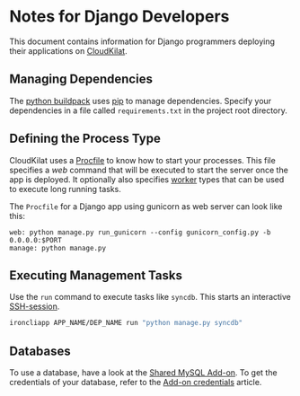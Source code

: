 # Notes for Django Developers
This document contains information for Django programmers deploying their applications on [CloudKilat].

## Managing Dependencies
The [python buildpack] uses [pip] to manage dependencies. Specify your dependencies in a file called `requirements.txt` in the project root directory.

## Defining the Process Type
CloudKilat uses a [Procfile][procfile] to know how to start your processes. This file specifies a _web_ command that will be executed to start the server once the app is deployed. It optionally also specifies [worker] types that can be used to execute long running tasks.

The `Procfile` for a Django app using gunicorn as web server can look like this:
~~~
web: python manage.py run_gunicorn --config gunicorn_config.py -b 0.0.0.0:$PORT
manage: python manage.py
~~~

## Executing Management Tasks
Use the `run` command to execute tasks like `syncdb`. This starts an interactive [SSH-session].
~~~bash
ironcliapp APP_NAME/DEP_NAME run "python manage.py syncdb"
~~~

## Databases
To use a database, have a look at the [Shared MySQL Add-on][Shared MySQL Add-on]. To get the credentials of your database, refer to the [Add-on credentials][add-on-credentials] article.

[SSH-session]: /Platform%20Documentation.md/#secure-shell-ssh
[python buildpack]: https://github.com/cloudControl/buildpack-python
[pip]: http://www.pip-installer.org/
[procfile]: /Platform%20Documentation.md/#buildpacks-and-the-procfile
[Shared MySQL Add-on]: /Add-on%20Documentation/Data%20Storage/MySQLs.md
[add-on-credentials]: /Guides/Python/Add-on%20credentials.md
[CloudKilat]: http://www.cloudkilat.com/
[worker]: /Add-on%20Documentation/Data%20Processing/Worker.md
